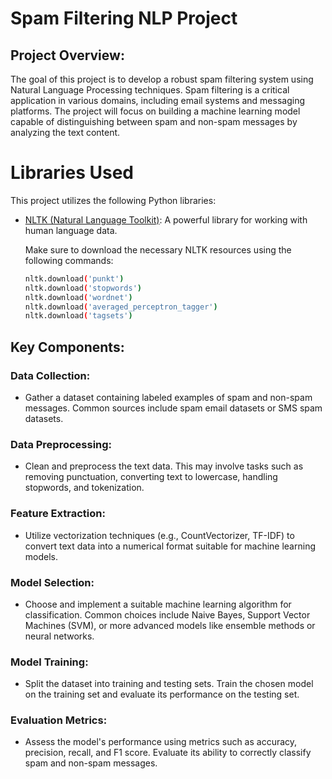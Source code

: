 # Spam Filtering NLP Project

## Project Overview:

The goal of this project is to develop a robust spam filtering system using Natural Language Processing techniques. Spam filtering is a critical application in various domains, including email systems and messaging platforms. The project will focus on building a machine learning model capable of distinguishing between spam and non-spam messages by analyzing the text content.

# Libraries Used

This project utilizes the following Python libraries:

- [NLTK (Natural Language Toolkit)](https://www.nltk.org/): A powerful library for working with human language data.

  Make sure to download the necessary NLTK resources using the following commands:
  ```bash
  nltk.download('punkt')
  nltk.download('stopwords')
  nltk.download('wordnet')
  nltk.download('averaged_perceptron_tagger')
  nltk.download('tagsets')

## Key Components:

### Data Collection:

- Gather a dataset containing labeled examples of spam and non-spam messages. Common sources include spam email datasets or SMS spam datasets.

### Data Preprocessing:

- Clean and preprocess the text data. This may involve tasks such as removing punctuation, converting text to lowercase, handling stopwords, and tokenization.

### Feature Extraction:

- Utilize vectorization techniques (e.g., CountVectorizer, TF-IDF) to convert text data into a numerical format suitable for machine learning models.

### Model Selection:

- Choose and implement a suitable machine learning algorithm for classification. Common choices include Naive Bayes, Support Vector Machines (SVM), or more advanced models like ensemble methods or neural networks.

### Model Training:

- Split the dataset into training and testing sets. Train the chosen model on the training set and evaluate its performance on the testing set.

### Evaluation Metrics:

- Assess the model's performance using metrics such as accuracy, precision, recall, and F1 score. Evaluate its ability to correctly classify spam and non-spam messages.

